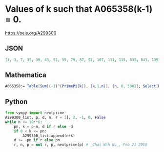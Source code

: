 # Values of k such that A065358\(k\-1\) \= 0\.
https://oeis.org/A299300
## JSON
```JSON
[1, 3, 7, 35, 39, 43, 51, 55, 79, 87, 91, 107, 111, 115, 835, 843, 1391, 1407, 1411, 1471, 1579, 1587, 1651, 1663, 1843, 1851, 3383, 3491, 3507, 3515, 3519, 3547, 3659, 3691, 3719, 3747, 3779, 3819, 3823, 3843, 3851, 3855, 3871, 3899, 3939, 3947, 3987, 3991]
```
## Mathematica
```Mathematica
A065358:= Table[Sum[(-1)^(PrimePi[k]), {k,1,n}], {n, 0, 500}]; Select[Range[50], A065358[[#]] == 0 &] (* _G. C. Greubel_, Feb 20 2018 *)
```
## Python
```Python
from sympy import nextprime
A299300_list, p, d, n, r = [], 2, -1, 0, False
while n <= 10**6:
    pn, k = p-n, d if r else -d
    if 0 < k <= pn:
        A299300_list.append(n+k)
    d += -pn if r else pn
    r, n, p = not r, p, nextprime(p) # _Chai Wah Wu_, Feb 21 2018
```
